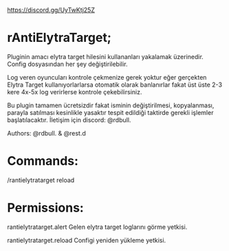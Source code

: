 https://discord.gg/UyTwKtj25Z

# rAntiElytraTarget;

Pluginin amacı elytra target hilesini kullananları yakalamak üzerinedir. Config dosyasından her şey değiştirilebilir.

Log veren oyuncuları kontrole çekmenize gerek yoktur eğer gerçekten Elytra Target kullanıyorlarlarsa otomatik olarak banlanırlar fakat üst üste 2-3 kere 4x-5x log verirlerse kontrole çekebilirsiniz.

Bu plugin tamamen ücretsizdir fakat isminin değiştirilmesi, kopyalanması, parayla satılması kesinlikle yasaktır tespit edildiği taktirde gerekli işlemler başlatılacaktır.
İletişim için discord: @rdbull.

Authors: @rdbull. & @rest.d

# Commands:
/rantielytratarget reload

# Permissions:
rantielytratarget.alert
Gelen elytra target loglarını görme yetkisi.

rantielytratarget.reload
Configi yeniden yükleme yetkisi.
